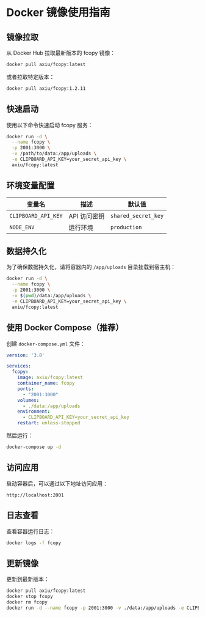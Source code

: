 # Docker 镜像使用指南

## 镜像拉取

从 Docker Hub 拉取最新版本的 fcopy 镜像：

```bash
docker pull axiu/fcopy:latest
```

或者拉取特定版本：

```bash
docker pull axiu/fcopy:1.2.11
```

## 快速启动

使用以下命令快速启动 fcopy 服务：

```bash
docker run -d \
  --name fcopy \
  -p 2001:3000 \
  -v /path/to/data:/app/uploads \
  -e CLIPBOARD_API_KEY=your_secret_api_key \
  axiu/fcopy:latest
```

## 环境变量配置

| 变量名 | 描述 | 默认值 |
|--------|------|--------|
| `CLIPBOARD_API_KEY` | API 访问密钥 | `shared_secret_key` |
| `NODE_ENV` | 运行环境 | `production` |

## 数据持久化

为了确保数据持久化，请将容器内的 `/app/uploads` 目录挂载到宿主机：

```bash
docker run -d \
  --name fcopy \
  -p 2001:3000 \
  -v $(pwd)/data:/app/uploads \
  -e CLIPBOARD_API_KEY=your_secret_api_key \
  axiu/fcopy:latest
```

## 使用 Docker Compose（推荐）

创建 `docker-compose.yml` 文件：

```yaml
version: '3.8'

services:
  fcopy:
    image: axiu/fcopy:latest
    container_name: fcopy
    ports:
      - "2001:3000"
    volumes:
      - ./data:/app/uploads
    environment:
      - CLIPBOARD_API_KEY=your_secret_api_key
    restart: unless-stopped
```

然后运行：

```bash
docker-compose up -d
```

## 访问应用

启动容器后，可以通过以下地址访问应用：

```
http://localhost:2001
```

## 日志查看

查看容器运行日志：

```bash
docker logs -f fcopy
```

## 更新镜像

更新到最新版本：

```bash
docker pull axiu/fcopy:latest
docker stop fcopy
docker rm fcopy
docker run -d --name fcopy -p 2001:3000 -v ./data:/app/uploads -e CLIPBOARD_API_KEY=your_secret_api_key axiu/fcopy:latest
```